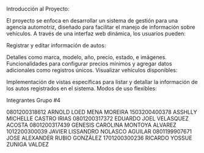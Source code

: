 Introducción al Proyecto: 

El proyecto se enfoca en desarrollar un sistema de gestión para una agencia automotriz, diseñado para facilitar el manejo de información sobre vehículos. A través de una interfaz web dinámica, los usuarios pueden:

Registrar y editar información de autos:

Detalles como marca, modelo, año, precio, estado, e imágenes.
Funcionalidades para configurar precios mínimos y agregar datos adicionales como registros únicos.
Visualizar vehículos disponibles:

Implementación de vistas específicas para listar y detallar la información de los autos registrados en el sistema.
Modos de uso flexibles:

Integrantes Grupo #4

0801200318612 ARNOLD LOED MENA MOREIRA
1503200400378 ASSHLLY MICHELLE CASTRO IRIAS
0801200317372 EDUARDO JOEL VELASQUEZ ACOSTA
0801200317439 GENESIS CAROLINA MONTOYA ALVAREZ
1012200300039 JAVIER LISSANDRO NOLASCO AGUILAR
0801199907671 JOSE ALEXANDER RUBIO GONZÁLEZ
1701200300236 RICARDO YOSSUE ZUNIGA VALDEZ



